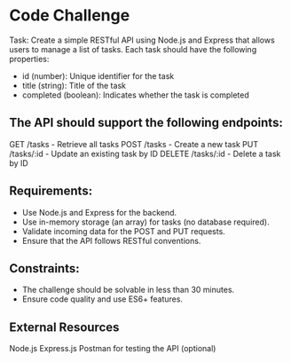 # Code Challenge
Task:
Create a simple RESTful API using Node.js and Express that allows users to manage a list of tasks. Each task should have the following properties:

- id (number): Unique identifier for the task
- title (string): Title of the task
- completed (boolean): Indicates whether the task is completed

## The API should support the following endpoints:
GET /tasks - Retrieve all tasks
POST /tasks - Create a new task
PUT /tasks/:id - Update an existing task by ID
DELETE /tasks/:id - Delete a task by ID

## Requirements:
- Use Node.js and Express for the backend.
- Use in-memory storage (an array) for tasks (no database required).
- Validate incoming data for the POST and PUT requests.
- Ensure that the API follows RESTful conventions.

## Constraints:
- The challenge should be solvable in less than 30 minutes.
- Ensure code quality and use ES6+ features.

## External Resources
Node.js
Express.js
Postman for testing the API (optional)
